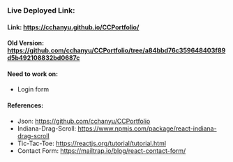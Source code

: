 ### Live Deployed Link:

#### Link: https://cchanyu.github.io/CCPortfolio/
#### Old Version: https://github.com/cchanyu/CCPortfolio/tree/a84bbd76c359648403f89d5b492108832bd0687c

#### Need to work on:

- Login form

#### References:

- Json: https://github.com/cchanyu/CCPortfolio
- Indiana-Drag-Scroll: https://www.npmjs.com/package/react-indiana-drag-scroll
- Tic-Tac-Toe: https://reactjs.org/tutorial/tutorial.html
- Contact Form: https://mailtrap.io/blog/react-contact-form/
